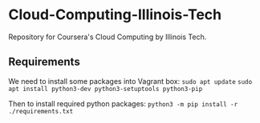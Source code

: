 # Cloud-Computing-Illinois-Tech
Repository for Coursera's Cloud Computing by Illinois Tech.

## Requirements
We need to install some packages into Vagrant box:
`sudo apt update`
`sudo apt install python3-dev python3-setuptools python3-pip`

Then to install required python packages:
`python3 -m pip install -r ./requirements.txt`
